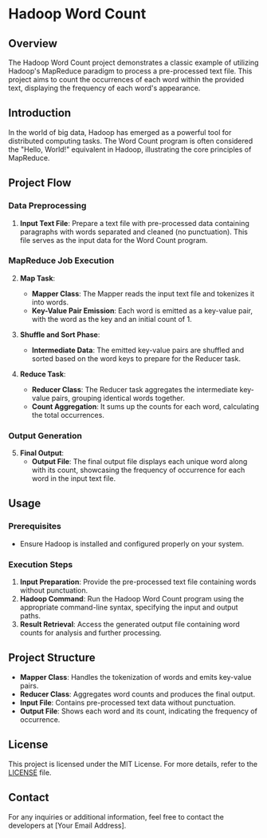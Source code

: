 # Hadoop Word Count


## Overview

The Hadoop Word Count project demonstrates a classic example of utilizing Hadoop's MapReduce paradigm to process a pre-processed text file. This project aims to count the occurrences of each word within the provided text, displaying the frequency of each word's appearance.

## Introduction

In the world of big data, Hadoop has emerged as a powerful tool for distributed computing tasks. The Word Count program is often considered the "Hello, World!" equivalent in Hadoop, illustrating the core principles of MapReduce.

## Project Flow

### Data Preprocessing

1. **Input Text File**: Prepare a text file with pre-processed data containing paragraphs with words separated and cleaned (no punctuation). This file serves as the input data for the Word Count program.

### MapReduce Job Execution

2. **Map Task**:
   - **Mapper Class**: The Mapper reads the input text file and tokenizes it into words.
   - **Key-Value Pair Emission**: Each word is emitted as a key-value pair, with the word as the key and an initial count of 1.

3. **Shuffle and Sort Phase**:
   - **Intermediate Data**: The emitted key-value pairs are shuffled and sorted based on the word keys to prepare for the Reducer task.

4. **Reduce Task**:
   - **Reducer Class**: The Reducer task aggregates the intermediate key-value pairs, grouping identical words together.
   - **Count Aggregation**: It sums up the counts for each word, calculating the total occurrences.

### Output Generation

5. **Final Output**:
   - **Output File**: The final output file displays each unique word along with its count, showcasing the frequency of occurrence for each word in the input text file.

## Usage

### Prerequisites
- Ensure Hadoop is installed and configured properly on your system.

### Execution Steps
1. **Input Preparation**: Provide the pre-processed text file containing words without punctuation.
2. **Hadoop Command**: Run the Hadoop Word Count program using the appropriate command-line syntax, specifying the input and output paths.
3. **Result Retrieval**: Access the generated output file containing word counts for analysis and further processing.

## Project Structure

- **Mapper Class**: Handles the tokenization of words and emits key-value pairs.
- **Reducer Class**: Aggregates word counts and produces the final output.
- **Input File**: Contains pre-processed text data without punctuation.
- **Output File**: Shows each word and its count, indicating the frequency of occurrence.

## License

This project is licensed under the MIT License. For more details, refer to the [LICENSE](LICENSE) file.

## Contact

For any inquiries or additional information, feel free to contact the developers at [Your Email Address].
